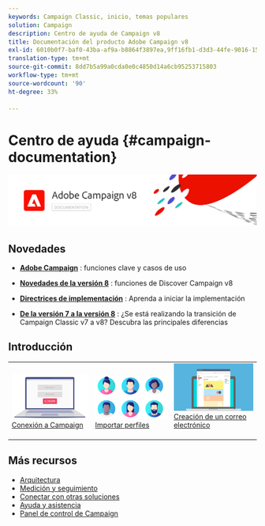 ```yaml
---
keywords: Campaign Classic, inicio, temas populares
solution: Campaign
description: Centro de ayuda de Campaign v8
title: Documentación del producto Adobe Campaign v8
exl-id: 6010b0f7-baf0-43ba-af9a-b8864f3897ea,9ff16fb1-d3d3-44fe-9016-15abffdbc74e
translation-type: tm+mt
source-git-commit: 8dd7b5a99a0cda0e0c4850d14a6cb95253715803
workflow-type: tm+mt
source-wordcount: '90'
ht-degree: 33%

---
```


# Centro de ayuda {#campaign-documentation}

![](assets/banner-documentationv8.png)

## Novedades

* **[Adobe Campaign](start/get-started.md)** : funciones clave y casos de uso

* **[Novedades de la versión 8](start/whats-new.md)** : funciones de Discover Campaign v8

* **[Directrices de implementación](start/implement.md)**  : Aprenda a iniciar la implementación

* **[De la versión 7 a la versión 8](start/capability-matrix.md)** : ¿Se está realizando la transición de Campaign Classic v7 a v8? Descubra las principales diferencias

## Introducción

<table>
<tr>
  <td valign="bottom">
    <a href="start/connect.md">
      <img alt="Connect" src="start/assets/do-not-localize/login.jpeg"/>
    </a>
    <div>
    <a href="start/connect.md">Conexión a Campaign</a>
    </div>
    <br>
  </td>

<td valign="bottom">
      <a href="start/import.md">
       <img alt="Importación" src="start/assets/do-not-localize/profiles.jpeg" />
       </a>
    <div><a href="start/import.md">Importar perfiles</a>
    </div>
    <br>
  </td>
  <td valign="bottom">
    <a href="start/create-message.md">
      <img alt="Correo electrónico" src="start/assets/do-not-localize/email-design.jpeg" />
    </a>
    <div>
    <a href="start/create-message.md">Creación de un correo electrónico</a>
    </div>
    <br>
  </td>
</tr>
</table>

## Más recursos

* [Arquitectura](dev/architecture.md)
* [Medición y seguimiento](start/reporting.md)
* [Conectar con otras soluciones](connect/integration.md)
* [Ayuda y asistencia](start/support.md)
* [Panel de control de Campaign](https://experienceleague.adobe.com/docs/control-panel/using/control-panel-home.html?lang=es)
